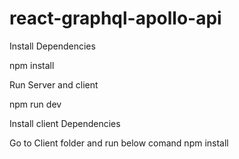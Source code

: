 # react-graphql-apollo-api


Install Dependencies

npm install


Run Server and client

npm run dev


Install client Dependencies

Go to Client folder and run below comand
npm install